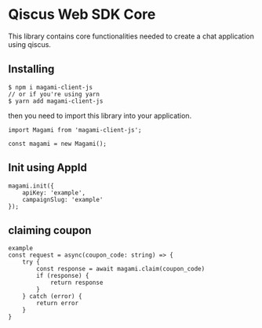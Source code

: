 # Qiscus Web SDK Core

This library contains core functionalities needed to create a chat application using qiscus. 

## Installing

```
$ npm i magami-client-js
// or if you're using yarn
$ yarn add magami-client-js
```

then you need to import this library into your application.

```
import Magami from 'magami-client-js';

const magami = new Magami();
```

## Init using AppId 

```
magami.init({
    apiKey: 'example',
    campaignSlug: 'example'
});
```
## claiming coupon
```
example
const request = async(coupon_code: string) => {
    try {
        const response = await magami.claim(coupon_code)
        if (response) {
            return response
        }
    } catch (error) {
        return error
    }
}
